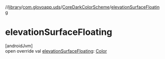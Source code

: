 //[library](../../../index.md)/[com.glovoapp.uds](../index.md)/[CoreDarkColorScheme](index.md)/[elevationSurfaceFloating](elevation-surface-floating.md)

# elevationSurfaceFloating

[androidJvm]\
open override val [elevationSurfaceFloating](elevation-surface-floating.md): [Color](https://developer.android.com/reference/kotlin/androidx/compose/ui/graphics/Color.html)
